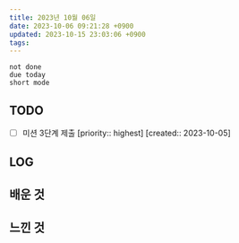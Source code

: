 ```yaml
---
title: 2023년 10월 06일
date: 2023-10-06 09:21:28 +0900
updated: 2023-10-15 23:03:06 +0900
tags: 
---
```


```tasks
not done 
due today
short mode
```

## TODO
- [ ] 미션 3단계 제출  [priority:: highest]  [created:: 2023-10-05]

## LOG

## 배운 것

## 느낀 것